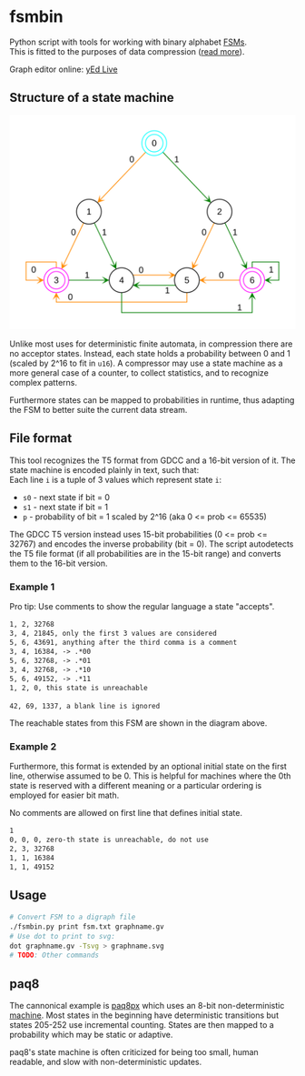 # fsmbin

Python script with tools for working with binary alphabet [FSMs](https://en.wikipedia.org/wiki/Finite-state_machine).  
This is fitted to the purposes of data compression ([read more](https://encode.su/threads/3681-GDCC-21-T5-FSM-Counter-Optimization)).

Graph editor online: [yEd Live](https://www.yworks.com/yed-live/)

## Structure of a state machine

![Example state machine](https://github.com/Mitiko/fsmbin/blob/main/example.svg?raw=true)

Unlike most uses for deterministic finite automata, in compression there are no acceptor states.
Instead, each state holds a probability between 0 and 1 (scaled by 2^16 to fit in `u16`).
A compressor may use a state machine as a more general case of a counter, to collect statistics,
and to recognize complex patterns.

Furthermore states can be mapped to probabilities in runtime, thus adapting the FSM to better suite the current data stream.

## File format

This tool recognizes the T5 format from GDCC and a 16-bit version of it.
The state machine is encoded plainly in text, such that:  
Each line `i` is a tuple of 3 values which represent state `i`:
- `s0` - next state if bit = 0
- `s1` - next state if bit = 1
- `p` - probability of bit = 1 scaled by 2^16 (aka 0 <= prob <= 65535)

The GDCC T5 version instead uses 15-bit probabilities (0 <= prob <= 32767) and encodes the inverse probability (bit = 0).
The script autodetects the T5 file format (if all probabilities are in the 15-bit range) and converts them to the 16-bit version.

### Example 1

Pro tip: Use comments to show the regular language a state "accepts".

```
1, 2, 32768
3, 4, 21845, only the first 3 values are considered
5, 6, 43691, anything after the third comma is a comment
3, 4, 16384, -> .*00
5, 6, 32768, -> .*01
3, 4, 32768, -> .*10
5, 6, 49152, -> .*11
1, 2, 0, this state is unreachable

42, 69, 1337, a blank line is ignored
```

The reachable states from this FSM are shown in the diagram above.

### Example 2

Furthermore, this format is extended by an optional initial state on the first line, otherwise assumed to be 0.
This is helpful for machines where the 0th state is reserved with a different meaning or a particular ordering
is employed for easier bit math.

No comments are allowed on first line that defines initial state.

```
1
0, 0, 0, zero-th state is unreachable, do not use
2, 3, 32768
1, 1, 16384
1, 1, 49152
```

## Usage

```bash
# Convert FSM to a digraph file
./fsmbin.py print fsm.txt graphname.gv
# Use dot to print to svg:
dot graphname.gv -Tsvg > graphname.svg
# TODO: Other commands
```

## paq8

The cannonical example is [paq8px](https://github.com/hxim/paq8px) which uses an 8-bit
non-deterministic [machine](https://github.com/hxim/paq8px/blob/master/StateTable.hpp).
Most states in the beginning have deterministic transitions but states 205-252 use incremental counting.
States are then mapped to a probability which may be static or adaptive.

paq8's state machine is often criticized for being too small, human readable, and slow with non-deterministic updates.
